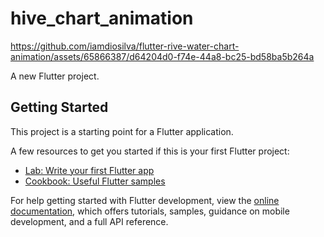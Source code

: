 # hive_chart_animation




https://github.com/iamdiosilva/flutter-rive-water-chart-animation/assets/65866387/d64204d0-f74e-44a8-bc25-bd58ba5b264a


A new Flutter project.

## Getting Started

This project is a starting point for a Flutter application.

A few resources to get you started if this is your first Flutter project:

- [Lab: Write your first Flutter app](https://docs.flutter.dev/get-started/codelab)
- [Cookbook: Useful Flutter samples](https://docs.flutter.dev/cookbook)

For help getting started with Flutter development, view the
[online documentation](https://docs.flutter.dev/), which offers tutorials,
samples, guidance on mobile development, and a full API reference.
